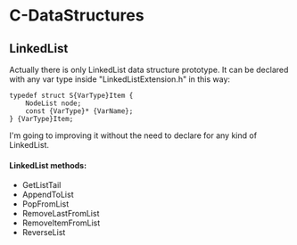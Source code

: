 # C-DataStructures
 
## LinkedList
Actually there is only LinkedList data structure prototype. It can be declared with any var type inside "LinkedListExtension.h" in this way:

```
typedef struct S{VarType}Item {
	NodeList node;
	const {VarType}* {VarName};
} {VarType}Item;
```

I'm going to improving it without the need to declare for any kind of LinkedList.

#### LinkedList methods:
- GetListTail
- AppendToList
- PopFromList
- RemoveLastFromList
- RemoveItemFromList
- ReverseList
